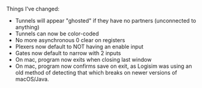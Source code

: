 Things I've changed:

- Tunnels will appear "ghosted" if they have no partners (unconnected to anything)
- Tunnels can now be color-coded
- No more asynchronous 0 clear on registers
- Plexers now default to NOT having an enable input
- Gates now default to narrow with 2 inputs
- On mac, program now exits when closing last window
- On mac, program now confirms save on exit, as Logisim was using an old method of detecting that which breaks on newer versions of macOS/Java.